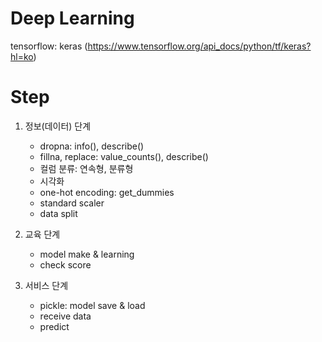 # Deep Learning

tensorflow: keras (https://www.tensorflow.org/api_docs/python/tf/keras?hl=ko)


# Step

1. 정보(데이터) 단계 
   * dropna: info(), describe()
   * fillna, replace: value_counts(), describe()
   * 컬럼 분류: 연속형, 분류형
   * 시각화
   * one-hot encoding: get_dummies
   * standard scaler 
   * data split

2. 교육 단계 
   * model make & learning
   * check score
  
3. 서비스 단계
   * pickle: model save & load
   * receive data 
   * predict

